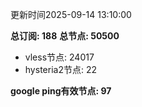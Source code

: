 更新时间2025-09-14 13:10:00

**总订阅: 188**
**总节点: 50500**
- vless节点: 24017
- hysteria2节点: 22

**google ping有效节点: 97**
